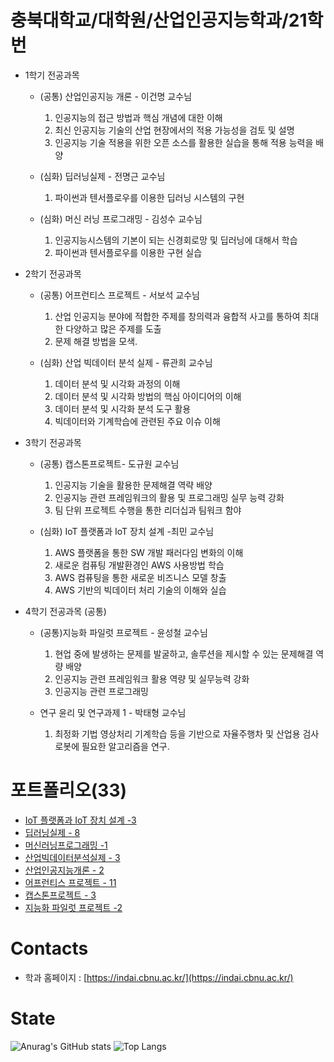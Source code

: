 # 충북대학교/대학원/산업인공지능학과/21학번

* 1학기 전공과목

  * (공통) 산업인공지능 개론 - 이건명 교수님
    1. 인공지능의 접근 방법과 핵심 개념에 대한 이해
    2. 최신 인공지능 기술의 산업 현장에서의 적용 가능성을 검토 및 설명
    3. 인공지능 기술 적용을 위한 오픈 소스를 활용한 실습을 통해 적용 능력을 배양

  * (심화) 딥러닝실제 - 전명근 교수님 
    1. 파이썬과 텐서플로우를 이용한 딥러닝 시스템의 구현

  * (심화) 머신 러닝 프로그래밍 - 김성수 교수님
    1. 인공지능시스템의 기본이 되는 신경회로망 및 딥러닝에 대해서 학습
    2. 파이썬과 텐서플로우를 이용한 구현 실습

* 2학기 전공과목 

   * (공통) 어프런티스 프로젝트 - 서보석 교수님
     1. 산업 인공지능 분야에 적합한 주제를 창의력과 융합적 사고를 통하여 최대한 다양하고 많은 주제를 도출
     2. 문제 해결 방법을 모색.
   
   * (심화) 산업 빅데이터 분석 실제 - 류관희 교수님
     1. 데이터 분석 및 시각화 과정의 이해
     2. 데이터 분석 및 시각화 방법의 핵심 아이디어의 이해
     3. 데이터 분석 및 시각화 분석 도구 활용
     4. 빅데이터와 기계학습에 관련된 주요 이슈 이해
     
* 3학기 전공과목 

   * (공통) 캡스톤프로젝트- 도규원 교수님
     1. 인공지능 기술을 활용한 문제해결 역략 배양
     2. 인공지능 관련 프레임워크의 활용 및 프로그래밍 실무 능력 강화
     3. 팀 단위 프로젝트 수행을 통한 리더십과 팀워크 함야

   * (심화) IoT 플랫폼과 IoT 장치 설계 -최민 교수님
     1. AWS 플랫폼을 통한 SW 개발 패러다임 변화의 이해
     2. 새로운 컴퓨팅 개발환경인 AWS 사용방법 학습
     3. AWS 컴퓨팅을 통한 새로운 비즈니스 모델 창출
     4. AWS 기반의 빅데이터 처리 기술의 이해와 실습

* 4학기 전공과목 (공통) 

   * (공통)지능화 파일럿 프로젝트 - 윤성철 교수님
     1. 현업 중에 발생하는 문제를 발굴하고, 솔루션을 제시할 수 있는 문제해결 역량 배양
     2. 인공지능 관련 프레임워크 활용 역량 및 실무능력 강화
     3. 인공지능 관련 프로그래밍

   * 연구 윤리 및 연구과제 1 - 박태형 교수님
     1. 최정화 기법 영상처리 기계학습 등을 기반으로 자율주행차 및 산업용 검사로봇에 필요한 알고리즘을 연구.


# 포트폴리오(33)
* [IoT 플랫폼과 IoT 장치 설계 -3](https://github.com/sangsoonKim/AI/tree/main/Projects/IoT%20%ED%94%8C%EB%9E%AB%ED%8F%BC%EA%B3%BC%20IoT%20%EC%9E%A5%EC%B9%98%20%EC%84%A4%EA%B3%84/%EA%B3%BC%EC%A0%9C)
* [딥러닝실제 - 8](https://github.com/sangsoonKim/AI/tree/main/Projects/%EB%94%A5%EB%9F%AC%EB%8B%9D%EC%8B%A4%EC%A0%9C/%EA%B3%BC%EC%A0%9C)
* [머신러닝프로그래밍 -1](https://github.com/sangsoonKim/AI/tree/main/Projects/%EB%A8%B8%EC%8B%A0%20%EB%9F%AC%EB%8B%9D%20%ED%94%84%EB%A1%9C%EA%B7%B8%EB%9E%98%EB%B0%8D/%EA%B3%BC%EC%A0%9C)
* [산업빅데이터분석실제 - 3](https://github.com/sangsoonKim/AI/tree/main/Projects/%EC%82%B0%EC%97%85%20%EB%B9%85%EB%8D%B0%EC%9D%B4%ED%84%B0%20%EB%B6%84%EC%84%9D%20%EC%8B%A4%EC%A0%9C/%EA%B3%BC%EC%A0%9C)
* [산업인공지능개론 - 2](https://github.com/sangsoonKim/AI/tree/main/Projects/%EC%82%B0%EC%97%85%EC%9D%B8%EA%B3%B5%EC%A7%80%EB%8A%A5%EA%B0%9C%EB%A1%A0/%EA%B3%BC%EC%A0%9C)
* [어프런티스 프로젝트 - 11](https://github.com/sangsoonKim/AI/tree/main/Projects/%EC%96%B4%ED%94%84%EB%9F%B0%ED%8B%B0%EC%8A%A4%20%ED%94%84%EB%A1%9C%EC%A0%9D%ED%8A%B8/%EA%B3%BC%EC%A0%9C)
* [캡스톤프로젝트 - 3](https://github.com/sangsoonKim/AI/tree/main/Projects/%EC%BA%A1%EC%8A%A4%ED%86%A4%ED%94%84%EB%A1%9C%EC%A0%9D%ED%8A%B8/%EA%B3%BC%EC%A0%9C)
* [지능화 파일럿 프로젝트 -2](https://github.com/sangsoonKim/AI/tree/main/Projects/%EC%A7%80%EB%8A%A5%ED%99%94%20%ED%8C%8C%EC%9D%BC%EB%9F%BF%20%ED%94%84%EB%A1%9C%EC%A0%9D%ED%8A%B8/%EA%B3%BC%EC%A0%9C)
# Contacts
* 학과 홈페이지 : [https://indai.cbnu.ac.kr/](https://indai.cbnu.ac.kr/)

# State
![Anurag's GitHub stats](https://github-readme-stats.vercel.app/api?username=sangsoonKim&show_icons=true&theme=dark)
![Top Langs](https://github-readme-stats.vercel.app/api/top-langs/?username=sangsoonKim&layout=compact&theme=tokyonight)
